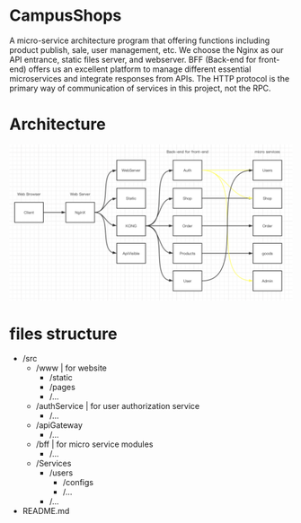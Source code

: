 # CampusShops
A micro-service architecture program that offering functions including product publish, sale, user management, etc.
We choose the Nginx as our API entrance, static files server, and webserver. BFF (Back-end for front-end) offers us an excellent platform to manage different essential microservices and integrate responses from APIs.
The HTTP protocol is the primary way of communication of services in this project, not the RPC.

# Architecture
![architecture](https://github.com/ChenhuaFan/campusShops/blob/master/documents/imgs/image.png)

# files structure
- /src
  - /www | for website
    - /static
    - /pages
    - /...
  - /authService  | for user authorization service
    - /...
  - /apiGateway
    - /...
  - /bff  | for micro service modules
    - /...
  - /Services
    - /users
      - /configs
      - /...
    - /...
- README.md
